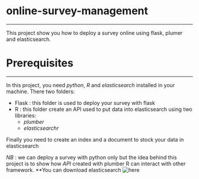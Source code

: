 # online-survey-management
-------------------------------------
This project  show you how to deploy a survey online using flask, plumer and elasticsearch.

# Prerequisites
--------------------------------------
In this project, you need *python*, *R* and *elasticsearch* installed in your machine.
There two folders:
* Flask : this folder is used to deploy your survey with flask
* R : this folder create an API used to put data into elasticsearch using two libraries:
  - *plumber*
  - *elasticsearchr*
  
Finally you need to create an index and a document to stock your data in elasticsearch

*NB* : we can deploy a survey with python only but the idea behind this project is to show how *API* created with plumber R can interact with other framework.
**You can download elasticsearch ![here](https://www.elastic.co/fr/downloads/elasticsearch)
